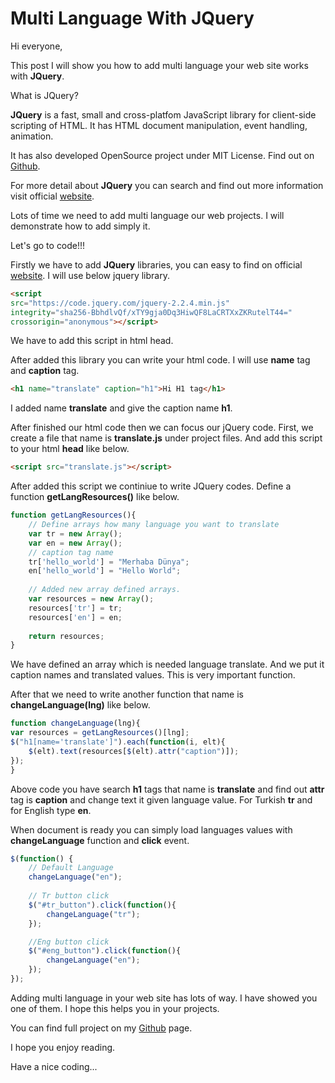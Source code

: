 # Multi Language With JQuery

Hi everyone,

This post I will show you how to add multi language your web site works with **JQuery**. 

What is JQuery?

**JQuery** is a fast, small and  cross-platfom JavaScript library for client-side scripting of HTML. It has HTML document manipulation, event handling, animation. 

It has also developed OpenSource project under MIT License. Find out on [Github](https://github.com/jquery/jquery).

For more detail about **JQuery** you can search and find out more information visit official [website](https://jquery.com/).

Lots of time we need to add multi language our web projects. I will demonstrate how to add simply it.  

Let's go to code!!!

Firstly we have to add **JQuery** libraries, you can easy to find on official [website](https://code.jquery.com/). 
I will use below jquery library.

```html
<script
src="https://code.jquery.com/jquery-2.2.4.min.js"
integrity="sha256-BbhdlvQf/xTY9gja0Dq3HiwQF8LaCRTXxZKRutelT44="
crossorigin="anonymous"></script>
```

We have to add this script in html head. 

After added this library you can write your html code. 
I will use **name** tag and **caption** tag. 

```html
<h1 name="translate" caption="h1">Hi H1 tag</h1>
```

I added name **translate** and give the caption name **h1**. 


After finished our html code then we can focus our jQuery code.
First, we create a file that name is **translate.js** under project files. And add this script to your html **head** like below.

```html
<script src="translate.js"></script>
```

After added this script we continiue to write JQuery codes. Define a function **getLangResources()** like below.

```javascript
function getLangResources(){
    // Define arrays how many language you want to translate
    var tr = new Array();
    var en = new Array();
    // caption tag name
    tr['hello_world'] = "Merhaba Dünya"; 
    en['hello_world'] = "Hello World";
    
    // Added new array defined arrays.
    var resources = new Array();
    resources['tr'] = tr;
    resources['en'] = en;
    
    return resources;
}
```

We have defined an array which is needed language translate. And we put it caption names and translated values. This is very important function.

After that we need to write another function that name is **changeLanguage(lng)** like below.

```javascript
function changeLanguage(lng){
var resources = getLangResources()[lng];
$("h1[name='translate']").each(function(i, elt){
    $(elt).text(resources[$(elt).attr("caption")]);
});
}
```

Above code you have search **h1** tags that name is **translate** and find out **attr** tag is **caption** and change text it given language value. For Turkish **tr** and for English type **en**. 

When document is ready you can simply load languages values with **changeLanguage** function and **click** event. 


```javascript
$(function() { 
    // Default Language
    changeLanguage("en");
 
    // Tr button click
    $("#tr_button").click(function(){
        changeLanguage("tr");
    });

    //Eng button click
    $("#eng_button").click(function(){
        changeLanguage("en");
    });
});
``` 

Adding multi language in your web site has lots of way. I have showed you one of them. I hope this helps you in your projects.

You can find full project on my [Github](https://github.com/coderkan/multi-language-jquery) page. 

I hope you enjoy reading.

Have a nice coding...